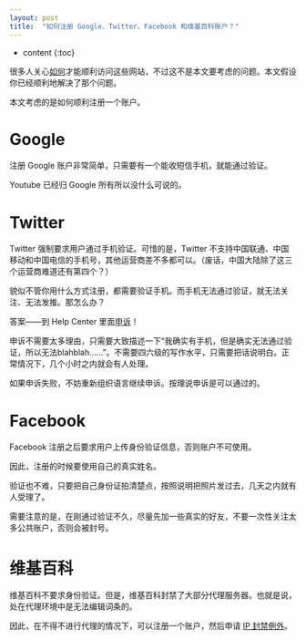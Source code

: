 ```yaml
---
layout: post
title:  "如何注册 Google、Twitter、Facebook 和维基百科账户？"
---
```

* content
{:toc}

很多人关心[如何](https://github.com/upclinux/hosts)才能顺利访问这些网站，不过这不是本文要考虑的问题。本文假设你已经顺利地解决了那个问题。

本文考虑的是如何顺利注册一个账户。

# Google

注册 Google 账户非常简单，只需要有一个能收短信手机，就能通过验证。

Youtube 已经归 Google 所有所以没什么可说的。

# Twitter

Twitter 强制要求用户通过手机验证。可惜的是，Twitter 不支持中国联通、中国移动和中国电信的手机号，其他运营商差不多都可以。（废话，中国大陆除了这三个运营商难道还有第四个？）

貌似不管你用什么方式注册，都需要验证手机。而手机无法通过验证，就无法关注、无法发推。那怎么办？

答案——到 Help Center 里面[申诉](https://support.twitter.com/forms/general?subtopic=suspended)！

申诉不需要太多理由，只需要大致描述一下“我确实有手机，但是确实无法通过验证，所以无法blahblah……”。不需要四六级的写作水平，只需要把话说明白。正常情况下，几个小时之内就会有人处理。

如果申诉失败，不妨重新组织语言继续申诉。按理说申诉是可以通过的。

# Facebook

Facebook 注册之后要求用户上传身份验证信息，否则账户不可使用。

因此，注册的时候要使用自己的真实姓名。

验证也不难，只要把自己身份证拍清楚点，按照说明把照片发过去，几天之内就有人受理了。

需要注意的是，在刚通过验证不久，尽量先加一些真实的好友，不要一次性关注太多公共账户，否则会被封号。

# 维基百科

维基百科不要求身份验证。但是，维基百科封禁了大部分代理服务器。也就是说，处在代理环境中是无法编辑词条的。

因此，在不得不进行代理的情况下，可以注册一个账户，然后申请 [IP 封禁例外](https://zh.wikipedia.org/wiki/Wikipedia:IP封禁例外)。

